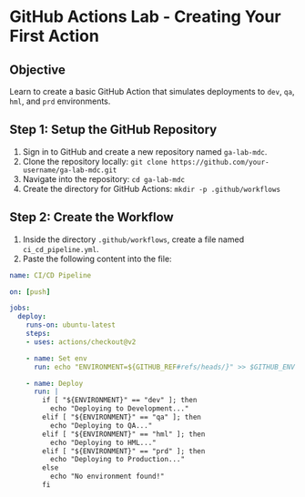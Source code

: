# GitHub Actions Lab - Creating Your First Action

## Objective
Learn to create a basic GitHub Action that simulates deployments to `dev`, `qa`, `hml`, and `prd` environments.

## Step 1: Setup the GitHub Repository

1. Sign in to GitHub and create a new repository named `ga-lab-mdc`.
2. Clone the repository locally: `git clone https://github.com/your-username/ga-lab-mdc.git`
3. Navigate into the repository: `cd ga-lab-mdc`
4. Create the directory for GitHub Actions: `mkdir -p .github/workflows`

## Step 2: Create the Workflow

1. Inside the directory `.github/workflows`, create a file named `ci_cd_pipeline.yml`.
2. Paste the following content into the file:

```yaml
name: CI/CD Pipeline

on: [push]

jobs:
  deploy:
    runs-on: ubuntu-latest
    steps:
    - uses: actions/checkout@v2

    - name: Set env
      run: echo "ENVIRONMENT=${GITHUB_REF#refs/heads/}" >> $GITHUB_ENV

    - name: Deploy
      run: |
        if [ "${ENVIRONMENT}" == "dev" ]; then
          echo "Deploying to Development..."
        elif [ "${ENVIRONMENT}" == "qa" ]; then
          echo "Deploying to QA..."
        elif [ "${ENVIRONMENT}" == "hml" ]; then
          echo "Deploying to HML..."
        elif [ "${ENVIRONMENT}" == "prd" ]; then
          echo "Deploying to Production..."
        else
          echo "No environment found!"
        fi
```